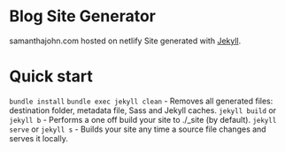 # Blog Site Generator
samanthajohn.com
hosted on netlify
Site generated with [Jekyll](https://jekyllrb.com/).


# Quick start
`bundle install`
`bundle exec jekyll clean` - Removes all generated files: destination folder, metadata file, Sass and Jekyll caches.
`jekyll build` or `jekyll b` - Performs a one off build your site to ./_site (by default).
`jekyll serve` or `jekyll s` - Builds your site any time a source file changes and serves it locally.

